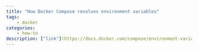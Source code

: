 ```yaml
---
title: "How Docker Compose resolves environment variables" 
tags: 
    - docker
categories:
    - how-to
description: ["link"](https://docs.docker.com/compose/environment-variables/envvars-precedence/)https://docs.docker.com/compose/environment-variables/envvars-precedence/
---
```

